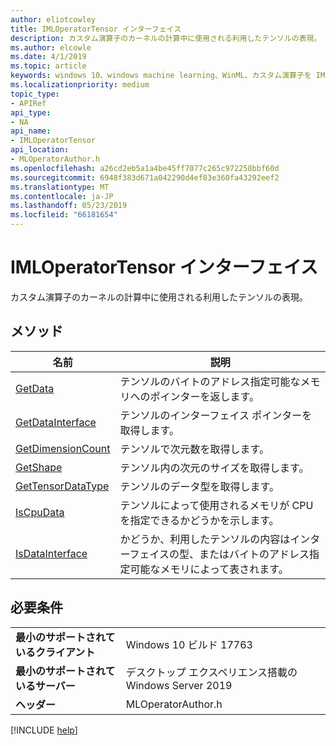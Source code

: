 ```yaml
---
author: eliotcowley
title: IMLOperatorTensor インターフェイス
description: カスタム演算子のカーネルの計算中に使用される利用したテンソルの表現。
ms.author: elcowle
ms.date: 4/1/2019
ms.topic: article
keywords: windows 10、windows machine learning、WinML、カスタム演算子を IMLOperatorTensor
ms.localizationpriority: medium
topic_type:
- APIRef
api_type:
- NA
api_name:
- IMLOperatorTensor
api_location:
- MLOperatorAuthor.h
ms.openlocfilehash: a26cd2eb5a1a4be45ff7077c265c972258bbf60d
ms.sourcegitcommit: 6948f383d671a042290d4ef83e360fa43292eef2
ms.translationtype: MT
ms.contentlocale: ja-JP
ms.lasthandoff: 05/23/2019
ms.locfileid: "66181654"
---
```

# <a name="imloperatortensor-interface"></a>IMLOperatorTensor インターフェイス

カスタム演算子のカーネルの計算中に使用される利用したテンソルの表現。

## <a name="methods"></a>メソッド

| 名前 | 説明 |
|------|-------------|
| [GetData](IMLOperatorTensor_GetData.md) | テンソルのバイトのアドレス指定可能なメモリへのポインターを返します。 |
| [GetDataInterface](IMLOperatorTensor_GetDataInterface.md) | テンソルのインターフェイス ポインターを取得します。 |
| [GetDimensionCount](IMLOperatorTensor_GetDimensionCount.md) | テンソルで次元数を取得します。 |
| [GetShape](IMLOperatorTensor_GetShape.md) | テンソル内の次元のサイズを取得します。 |
| [GetTensorDataType](IMLOperatorTensor_GetTensorDataType.md) | テンソルのデータ型を取得します。 |
| [IsCpuData](IMLOperatorTensor_IsCpuData.md) | テンソルによって使用されるメモリが CPU を指定できるかどうかを示します。 |
| [IsDataInterface](IMLOperatorTensor_IsDataInterface.md) | かどうか、利用したテンソルの内容はインターフェイスの型、またはバイトのアドレス指定可能なメモリによって表されます。 |

## <a name="requirements"></a>必要条件

| | |
|-|-|
| **最小のサポートされているクライアント** | Windows 10 ビルド 17763 |
| **最小のサポートされているサーバー** | デスクトップ エクスペリエンス搭載の Windows Server 2019 |
| **ヘッダー** | MLOperatorAuthor.h |

[!INCLUDE [help](../../includes/get-help.md)]
